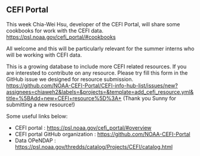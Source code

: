 ## CEFI Portal

This week Chia-Wei Hsu, developer of the CEFI Portal, will share some cookbooks for work with the CEFI data.  https://psl.noaa.gov/cefi_portal/#cookbooks

All welcome and this will be particularly relevant for the summer interns who will be working with CEFI data.

This is a growing database to include more CEFI related resources. If you are interested to contribute on any resource. Please try fill this form in the GitHub issue we designed for resource submission. https://github.com/NOAA-CEFI-Portal/CEFI-info-hub-list/issues/new?assignees=chiaweh2&labels=&projects=&template=add_cefi_resource.yml&title=%5BAdd+new+CEFI+resource%5D%3A+  (Thank you Sunny for submitting a new resource!)

Some useful links below:

* CEFI portal : https://psl.noaa.gov/cefi_portal/#overview 
* CEFI portal GitHub organization : https://github.com/NOAA-CEFI-Portal 
* Data OPeNDAP : https://psl.noaa.gov/thredds/catalog/Projects/CEFI/catalog.html 
